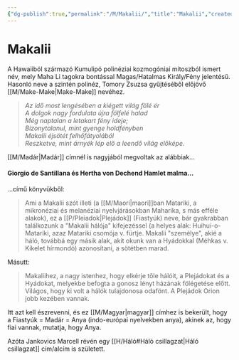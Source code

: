 ```yaml
---
{"dg-publish":true,"permalink":"/M/Makalii/","title":"Makalii","created":"2024-05-11T04:14","updated":"2025-09-22T21:26"}
---
```



# Makalii

A Hawaiiból származó Kumulipó polinéziai kozmogóniai mítoszból ismert név, mely Maha Li tagokra bontással Magas/Hatalmas Király/Fény jelentésű. Hasonló neve a szintén polinéz, Tomory Zsuzsa gyűjtéséből előjövő [[M/Make-Make\|Make-Make]] nevéhez.  
> *Az idő most lengésében a kiégett világ fölé ér  
> A dolgok nagy fordulata újra fölfelé halad  
> Még naptalan a letakart fény ideje;  
> Bizonytalanul, mint gyenge holdfényben  
> Makalii éjsötét felhőfátyolából  
> Reszketve, mint árnyék lép elő a leendő világ előképe.*

[[M/Madár\|Madár]] címnél is nagyjából megvoltak az alábbiak...

#### Giorgio de Santillana és Hertha von Dechend Hamlet malma...

...című könyvükből:  
> Ami a Makalii szót illeti (a [[M/Maori\|maori]]ban Matariki, a mikronéziai és melanéziai nyelvjárásokban Maharika, s más efféle alakok), ez a [[P/Pleiadok\|Plejádok]] (Fiastyúk) neve, bár gyakrabban találkozunk a "Makalii hálója" kifejezéssel (a helyes alak: Huihui-o-Matariki, azaz Matariki csomója v. fürtje. Makalii "személye", akié a háló, továbbá egy másik alak, akit okunk van a Hyádokkal (Méhkas v. Kikelet hírmondó) azonosítani, a sötétben marad.  

Másutt:  
> Makaliihez, a nagy istenhez, hogy elkérje tőle hálóit, a Plejádokat és a Hyádokat, melyekbe befogta a gonosz lényt házának fölégetése előtt. Világos, hogy ki volt a hálók tulajdonosa odafönt. A Plejádok Orion jobb kezében vannak. 

Itt azt kell észrevenni, és ez [[M/Magyar\|magyar]] címhez is bekerült, hogy a Fiastyúk = Madár = Anya (indo-európai nyelvekben anya), akinek az, hogy fiai vannak, mutatja, hogy Anya.  

Azóta Jankovics Marcell révén egy [[H/Háló#Háló csillagzat\|Háló csillagzat]] cím/alcím is született.  